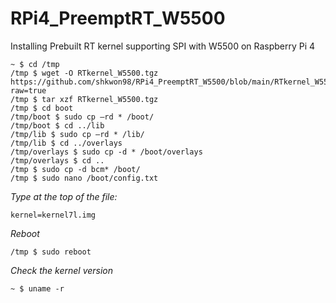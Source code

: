 # RPi4_PreemptRT_W5500
Installing Prebuilt RT kernel supporting SPI with W5500 on Raspberry Pi 4

    ~ $ cd /tmp
    /tmp $ wget -O RTkernel_W5500.tgz https://github.com/shkwon98/RPi4_PreemptRT_W5500/blob/main/RTkernel_W5500.tgz?raw=true
    /tmp $ tar xzf RTkernel_W5500.tgz
    /tmp $ cd boot
    /tmp/boot $ sudo cp –rd * /boot/ 
    /tmp/boot $ cd ../lib 
    /tmp/lib $ sudo cp –rd * /lib/ 
    /tmp/lib $ cd ../overlays 
    /tmp/overlays $ sudo cp -d * /boot/overlays 
    /tmp/overlays $ cd .. 
    /tmp $ sudo cp -d bcm* /boot/
    /tmp $ sudo nano /boot/config.txt
    
*Type at the top of the file:*

    kernel=kernel7l.img

*Reboot*

    /tmp $ sudo reboot
    
*Check the kernel version*

    ~ $ uname -r
